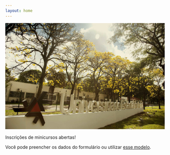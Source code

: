 ```yaml
---
layout: home
---
```


![Foto UEM](assets/images/foto-uem.jpg)

Inscrições de minicursos abertas!

Você pode preencher os dados do formulário ou utilizar [esse
modelo](assets/latex/modelo-minicurso.tex).
